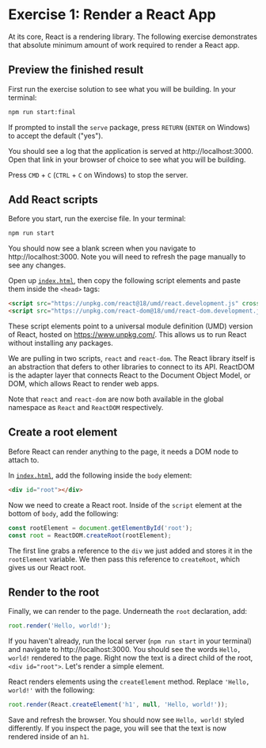 # Exercise 1: Render a React App

At its core, React is a rendering library. The following exercise demonstrates that absolute minimum amount of work required to render a React app.

## Preview the finished result

First run the exercise solution to see what you will be building. In your terminal:

```bash
npm run start:final
```

If prompted to install the `serve` package, press `RETURN` (`ENTER` on Windows) to accept the default ("yes").

You should see a log that the application is served at  http://localhost:3000. Open that link in your browser of choice to see what you will be building.

Press `CMD` + `C` (`CTRL` + `C` on Windows) to stop the server.

## Add React scripts

Before you start, run the exercise file. In your terminal:

```bash
npm run start 
```

You should now see a blank screen when you navigate to http://localhost:3000. Note you will need to refresh the page manually to see any changes.

Open up [`index.html`](./index.html), then copy the following script elements and paste them inside the `<head>` tags:

```html
<script src="https://unpkg.com/react@18/umd/react.development.js" crossorigin></script>
<script src="https://unpkg.com/react-dom@18/umd/react-dom.development.js" crossorigin></script>
```

These script elements point to a universal module definition (UMD) version of React, hosted on https://www.unpkg.com/. This allows us to run React without installing any packages.

We are pulling in two scripts, `react` and `react-dom`. The React library itself is an abstraction that defers to other libraries to connect to its API. ReactDOM is the adapter layer that connects React to the Document Object Model, or DOM, which allows React to render web apps.

Note that `react` and `react-dom` are now both available in the global namespace as `React` and `ReactDOM` respectively.

## Create a root element

Before React can render anything to the page, it needs a DOM node to attach to.

In [`index.html`](./index.html), add the following inside the `body` element:

```html
<div id="root"></div>
```

Now we need to create a React root. Inside of the `script` element at the bottom of `body`, add the following:

```js
const rootElement = document.getElementById('root');
const root = ReactDOM.createRoot(rootElement);
```

The first line grabs a reference to the `div` we just added and stores it in the `rootElement` variable. We then pass this reference to `createRoot`, which gives us our React root.

## Render to the root

Finally, we can render to the page. Underneath the `root` declaration, add:

```js
root.render('Hello, world!');
```

If you haven't already, run the local server (`npm run start` in your terminal) and navigate to http://localhost:3000. You should see the words `Hello, world!` rendered to the page. Right now the text is a direct child of the root, `<div id="root">`. Let's render a simple element.

React renders elements using the `createElement` method. Replace `'Hello, world!'` with the following:

```js
root.render(React.createElement('h1', null, 'Hello, world!'));
```

Save and refresh the browser. You should now see `Hello, world!` styled differently. If you inspect the page, you will see that the text is now rendered inside of an `h1`.